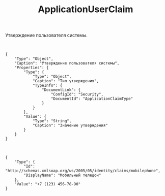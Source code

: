 ﻿---
layout: default
title: ApplicationUserClaim
position: 2
categories: 
tags: 
---

Утверждение пользователя системы.

   

```
{
	"Type": "Object",
	"Caption": "Утверждение пользователя системы",
	"Properties": {
		"Type": {
			"Type": "Object",
			"Caption": "Тип утверждения",
			"TypeInfo": {
				"DocumentLink": {
					"ConfigId": "Security",
					"DocumentId": "ApplicationClaimType"
				}
			}
		},
		"Value": {
			"Type": "String",
			"Caption": "Значение утверждения"
		}
	}
}
```

   

```
{
	"Type": {
		"Id": "http://schemas.xmlsoap.org/ws/2005/05/identity/claims/mobilephone",
		"DisplayName": "Мобильный телефон"
	},
	"Value": "+7 (123) 456-78-90"
}
```

 

 

